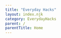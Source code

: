 ```yaml
---
title: "Everyday Hacks"
layout: index.njk
category: EverydayHacks
parent: /
parentTitle: Home
---
```

